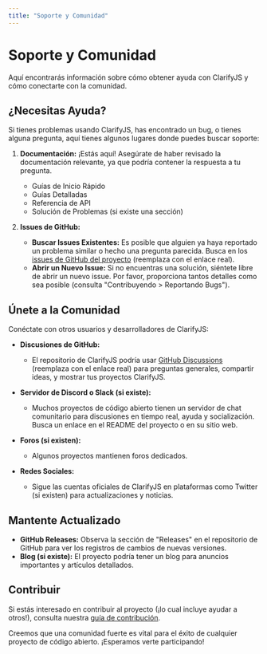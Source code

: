 ```yaml
---
title: "Soporte y Comunidad"
---
```


# Soporte y Comunidad

Aquí encontrarás información sobre cómo obtener ayuda con ClarifyJS y cómo conectarte con la comunidad.

## ¿Necesitas Ayuda?

Si tienes problemas usando ClarifyJS, has encontrado un bug, o tienes alguna pregunta, aquí tienes algunos lugares donde puedes buscar soporte:

1.  **Documentación:** ¡Estás aquí! Asegúrate de haber revisado la documentación relevante, ya que podría contener la respuesta a tu pregunta.

    - Guías de Inicio Rápido
    - Guías Detalladas
    - Referencia de API
    - Solución de Problemas (si existe una sección)

2.  **Issues de GitHub:**
    - **Buscar Issues Existentes:** Es posible que alguien ya haya reportado un problema similar o hecho una pregunta parecida. Busca en los [issues de GitHub del proyecto](https://github.com/TU_USUARIO/TU_REPOSITORIO_CLARIFYJS/issues) (reemplaza con el enlace real).
    - **Abrir un Nuevo Issue:** Si no encuentras una solución, siéntete libre de abrir un nuevo issue. Por favor, proporciona tantos detalles como sea posible (consulta "Contribuyendo > Reportando Bugs").

## Únete a la Comunidad

Conéctate con otros usuarios y desarrolladores de ClarifyJS:

- **Discusiones de GitHub:**

  - El repositorio de ClarifyJS podría usar [GitHub Discussions](https://github.com/TU_USUARIO/TU_REPOSITORIO_CLARIFYJS/discussions) (reemplaza con el enlace real) para preguntas generales, compartir ideas, y mostrar tus proyectos ClarifyJS.

- **Servidor de Discord o Slack (si existe):**

  - Muchos proyectos de código abierto tienen un servidor de chat comunitario para discusiones en tiempo real, ayuda y socialización. Busca un enlace en el README del proyecto o en su sitio web.

- **Foros (si existen):**

  - Algunos proyectos mantienen foros dedicados.

- **Redes Sociales:**
  - Sigue las cuentas oficiales de ClarifyJS en plataformas como Twitter (si existen) para actualizaciones y noticias.

## Mantente Actualizado

- **GitHub Releases:** Observa la sección de "Releases" en el repositorio de GitHub para ver los registros de cambios de nuevas versiones.
- **Blog (si existe):** El proyecto podría tener un blog para anuncios importantes y artículos detallados.

## Contribuir

Si estás interesado en contribuir al proyecto (¡lo cual incluye ayudar a otros!), consulta nuestra [guía de contribución](./test/contributing.md).

Creemos que una comunidad fuerte es vital para el éxito de cualquier proyecto de código abierto. ¡Esperamos verte participando!
